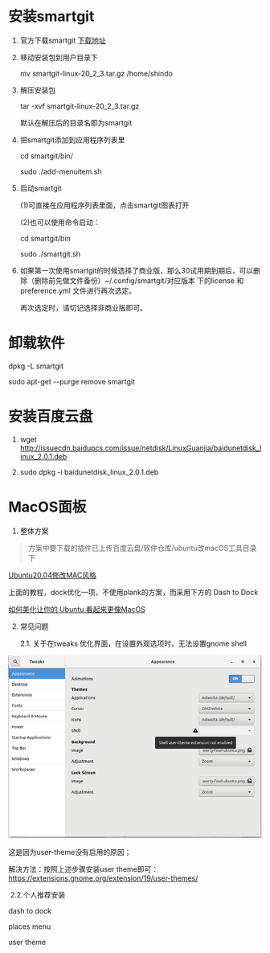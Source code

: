 # 安装smartgit 

1. 官方下载smartgit [下载地址](https://www.syntevo.com/smartgit/download/)

2. 移动安装包到用户目录下

   mv smartgit-linux-20_2_3.tar.gz /home/shindo

3. 解压安装包

   tar -xvf smartgit-linux-20_2_3.tar.gz 

   默认在解压后的目录名即为smartgit

4. 把smartgit添加到应用程序列表里

   cd smartgit/bin/

   sudo ./add-menuitem.sh 

5. 启动smartgit

   (1)可直接在应用程序列表里面，点击smartgit图表打开

   (2)也可以使用命令启动：

   cd smartgit/bin

   sudo ./smartgit.sh

6. 如果第一次使用smartgit的时候选择了商业版，那么30试用期到期后，可以删除（删除前先做文件备份）~/.config/smartgit/对应版本 下的license  和 preference.yml 文件进行再次选定。

   再次选定时，请切记选择非商业版即可。



# 卸载软件

dpkg -L smartgit

sudo apt-get  --purge remove smartgit



# 安装百度云盘

1. wget http://issuecdn.baidupcs.com/issue/netdisk/LinuxGuanjia/baidunetdisk_linux_2.0.1.deb

2. sudo dpkg -i baidunetdisk_linux_2.0.1.deb



# MacOS面板

1. 整体方案

> 方案中要下载的插件已上传百度云盘/软件仓库/ubuntu改macOS工具目录下

[Ubuntu20.04修改MAC风格](https://blog.csdn.net/sxdx2007401103/article/details/108145648)

上面的教程，dock优化一项，不使用plank的方案，而采用下方的 Dash to Dock

[如何美化让你的 Ubuntu 看起来更像MacOS](https://www.jianshu.com/p/161ec1956847)

2. 常见问题

   2.1. 关于在tweaks 优化界面，在设置外观选项时，无法设置gnome shell

![img](images/gnome-shell)

这是因为user-theme没有启用的原因；

解决方法：按照上述步骤安装user theme即可：https://extensions.gnome.org/extension/19/user-themes/

​	2.2.个人推荐安装

dash to dock

places menu

user theme



